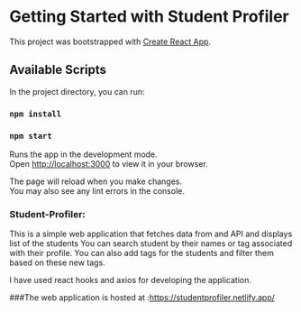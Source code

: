 # Getting Started with Student Profiler

This project was bootstrapped with [Create React App](https://github.com/facebook/create-react-app).

## Available Scripts

In the project directory, you can run:

### `npm install`

### `npm start`

Runs the app in the development mode.\
Open [http://localhost:3000](http://localhost:3000) to view it in your browser.

The page will reload when you make changes.\
You may also see any lint errors in the console.

### Student-Profiler:

This is a simple web application that fetches data from and API and displays list of the students
You can search student by their names or tag associated with their profile. You can also add tags for
the students and filter them based on these new tags.

I have used react hooks and axios for developing the application.

###The web application is hosted at :https://studentprofiler.netlify.app/
